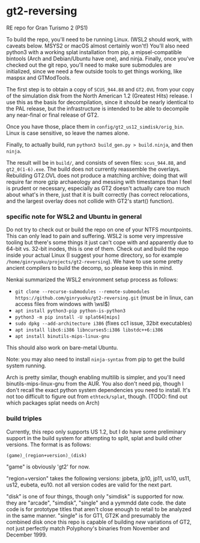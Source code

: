 # gt2-reversing
RE repo for Gran Turismo 2 (PS1)

To build the repo, you'll need to be running Linux. (WSL2 should work, with caveats below. MSYS2 or macOS almost certainly won't!) You'll also need python3 with a working splat installation from pip, a mipsel-compatible bintools (Arch and Debian/Ubuntu have one), and ninja. Finally, once you've checked out the git repo, you'll need to make sure submodules are initialized, since we need a few outside tools to get things working, like maspsx and GTModTools.

The first step is to obtain a copy of `SCUS_944.88` and `GT2.OVL` from your copy of the simulation disk from the North American 1.2 (Greatest Hits) release. I use this as the basis for decompilation, since it should be nearly identical to the PAL release, but the infrastructure is intended to be able to decompile any near-final or final release of GT2.

Once you have those, place them in `config/gt2_us12_simdisk/orig_bin`. Linux is case sensitive, so leave the names alone.

Finally, to actually build, run `python3 build_gen.py > build.ninja`, and then `ninja`. 

The result will be in `build/`, and consists of seven files: `scus_944.88`, and `gt2_0(1-6).exe`. The build does not currently reassemble the overlays. Rebuilding GT2.OVL does not produce a matching archive; doing that will require far more gzip archaeology and messing with timestamps than I feel is prudent or necessary, especially as GT2 doesn't actually care too much about what's in there, just that it is built correctly (has correct relocations, and the largest overlay does not collide with GT2's start() function).

### specific note for WSL2 and Ubuntu in general

Do not try to check out or build the repo on one of your NTFS mountpoints. This can only lead to pain and suffering. WSL2 is some very impressive tooling but there's some things it just can't cope with and apparently due to 64-bit vs. 32-bit inodes, this is one of them. Check out and build the repo inside your actual Linux (I suggest your home directory, so for example `/home/ginryuoku/projects/gt2-reversing`). We have to use some pretty ancient compilers to build the decomp, so please keep this in mind.

Nenkai summarized the WSL2 environment setup process as follows:

* `git clone --recurse-submodules --remote-submodules https://github.com/ginryuoku/gt2-reversing.git` (must be in linux, can access files from windows with \\wsl$)
* `apt install python3-pip python-is-python3`
* `python3 -m pip install -U splat64[mips]`
* `sudo dpkg --add-architecture i386` (fixes cc1 issue, 32bit executables)
* `apt install libc6:i386 libncurses5:i386 libstdc++6:i386`
* `apt install binutils-mips-linux-gnu`

This should also work on bare-metal Ubuntu.

Note: you may also need to install `ninja-syntax` from pip to get the build system running.

Arch is pretty similar, though enabling multilib is simpler, and you'll need binutils-mips-linux-gnu from the AUR. You also don't need pip, though I don't recall the exact python system dependencies you need to install. It's not too difficult to figure out from `ethteck/splat`, though. (TODO: find out which packages splat needs on Arch)

### build triples

Currently, this repo only supports US 1.2, but I do have some preliminary support in the build system for attempting to split, splat and build other versions. The format is as follows:

`(game)_(region+version)_(disk)`

"game" is obviously 'gt2' for now.

"region+version" takes the following versions: jpbeta, jp10, jp11, us10, us11, us12, eubeta, eu10. not all version codes are valid for the next part.

"disk" is one of four things, though only "simdisk" is supported for now. they are "arcade", "simdisk", "single" and a yymmdd date code. the date code is for prototype titles that aren't close enough to retail to be analyzed in the same manner. "single" is for GT1, GT2K and presumably the combined disk once this repo is capable of building *new* variations of GT2, not just perfectly match Polyphony's binaries from November and December 1999.

